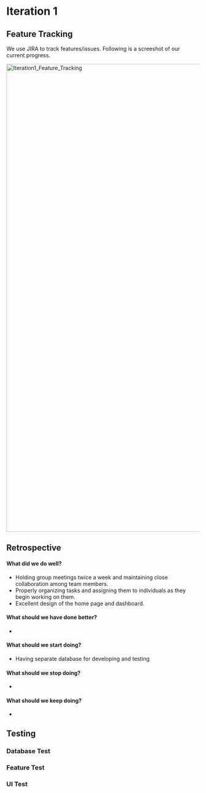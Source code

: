 # Iteration 1

## Feature Tracking

We use JIRA to track features/issues. Following is a screeshot of our current progress.

<img width="1219" alt="Iteration1_Feature_Tracking" src="https://github.com/user-attachments/assets/04e61bd2-d048-4f74-951f-3075abb7b805">


## Retrospective

#### What did we do well?
* Holding group meetings twice a week and maintaining close collaboration among team members.
* Properly organizing tasks and assigning them to individuals as they begin working on them.
* Excellent design of the home page and dashboard.

#### What should we have done better?
* 

#### What should we start doing?
* Having separate database for developing and testing

#### What should we stop doing?
* 

#### What should we keep doing?
* 

## Testing

### Database Test

### Feature Test

### UI Test
